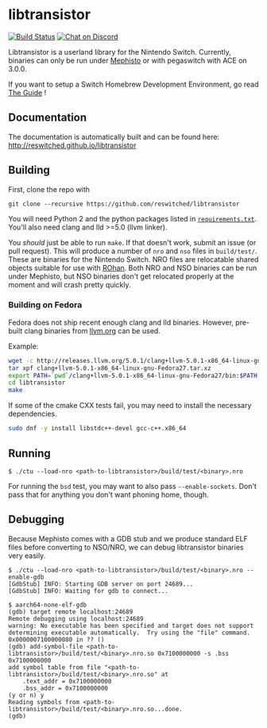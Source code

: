 # libtransistor
[![Build Status](https://travis-ci.org/reswitched/libtransistor.svg?branch=master)](https://travis-ci.org/reswitched/libtransistor) [![Chat on Discord](https://img.shields.io/badge/chat-Discord-brightgreen.svg)](https://discordapp.com/invite/ZdqEhed)

Libtransistor is a userland library for the Nintendo Switch. Currently, binaries can only be run under [Mephisto](https://github.com/reswitched/Mephisto) or with pegaswitch with ACE on 3.0.0.

If you want to setup a Switch Homebrew Development Environment, go read [The Guide](https://reswitchedweekly.github.io/Development-Setup) !

## Documentation
The documentation is automatically built and can be found here: http://reswitched.github.io/libtransistor

## Building

First, clone the repo with

```
git clone --recursive https://github.com/reswitched/libtransistor
```

You will need Python 2 and the python packages listed in [`requirements.txt`](https://github.com/reswitched/libtransistor/blob/master/requirements.txt). You'll also need clang and lld >=5.0 (llvm linker).

You *should* just be able to run `make`. If that doesn't work, submit an issue (or pull request). This will produce a number of `nro` and `nso` files in `build/test/`. These are binaries for the Nintendo Switch. NRO files are relocatable shared objects suitable for use with [ROhan](https://reswitched.tech/rohan). Both NRO and NSO binaries can be run under Mephisto, but NSO binaries don't get relocated properly at the moment and will crash pretty quickly.

### Building on Fedora

Fedora does not ship recent enough clang and lld binaries. However, pre-built clang binaries from [llvm.org](http://releases.llvm.org) can be used. 

Example:

```bash
wget -c http://releases.llvm.org/5.0.1/clang+llvm-5.0.1-x86_64-linux-gnu-Fedora27.tar.xz
tar xpf clang+llvm-5.0.1-x86_64-linux-gnu-Fedora27.tar.xz
export PATH=`pwd`/clang+llvm-5.0.1-x86_64-linux-gnu-Fedora27/bin:$PATH
cd libtransistor
make
```

If some of the cmake CXX tests fail, you may need to install the necessary dependencies.

```bash
sudo dnf -y install libstdc++-devel gcc-c++.x86_64
```

## Running

```
$ ./ctu --load-nro <path-to-libtransistor>/build/test/<binary>.nro
```
For running the `bsd` test, you may want to also pass `--enable-sockets`. Don't pass that for anything you don't want phoning home, though.

## Debugging

Because Mephisto comes with a GDB stub and we produce standard ELF files before converting to NSO/NRO, we can debug libtransistor binaries very easily.

```
$ ./ctu --load-nro <path-to-libtransistor>/build/test/<binary>.nro --enable-gdb
[GdbStub] INFO: Starting GDB server on port 24689...
[GdbStub] INFO: Waiting for gdb to connect...
```
```
$ aarch64-none-elf-gdb 
(gdb) target remote localhost:24689
Remote debugging using localhost:24689
warning: No executable has been specified and target does not support
determining executable automatically.  Try using the "file" command.
0x0000007100000080 in ?? ()
(gdb) add-symbol-file <path-to-libtransistor>/build/test/<binary>.nro.so 0x7100000000 -s .bss 0x7100000000
add symbol table from file "<path-to-libtransistor>/build/test/<binary>.nro.so" at
	.text_addr = 0x7100000000
	.bss_addr = 0x7100000000
(y or n) y
Reading symbols from <path-to-libtransistor>/build/test/<binary>.nro.so...done.
(gdb) 
```
